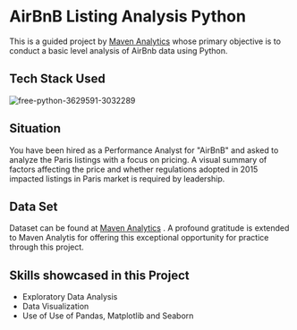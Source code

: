# AirBnB Listing Analysis Python

This is a guided project by [Maven Analytics](https://www.mavenanalytics.io/guided-projects#projects-list) whose primary objective is to conduct a basic level analysis of AirBnb data using Python.

## Tech Stack Used

![free-python-3629591-3032289](https://github.com/harshitgahlaut/AirBnB_Listing_Analysis_Python/assets/142779836/7ece692f-0a6c-45ec-b402-cbcbf6ead232)

## Situation

You have been hired as a Performance Analyst for "AirBnB" and asked to analyze the Paris listings with a focus on pricing. A visual summary of factors affecting the price and whether regulations adopted in 2015 impacted listings in Paris market is required by leadership.

## Data Set

Dataset can be found at [Maven Analytics](https://www.mavenanalytics.io/guided-projects#projects-list) . A profound gratitude is extended to Maven Analytis for offering this exceptional opportunity for practice through this project. 

## Skills showcased in this Project

- Exploratory Data Analysis
- Data Visualization
- Use of Use of Pandas, Matplotlib and Seaborn
